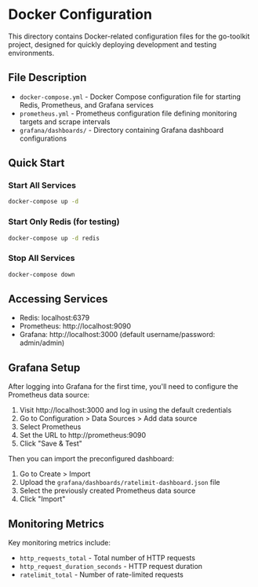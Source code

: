 # Docker Configuration

This directory contains Docker-related configuration files for the go-toolkit project, designed for quickly deploying development and testing environments.

## File Description

- `docker-compose.yml` - Docker Compose configuration file for starting Redis, Prometheus, and Grafana services
- `prometheus.yml` - Prometheus configuration file defining monitoring targets and scrape intervals
- `grafana/dashboards/` - Directory containing Grafana dashboard configurations

## Quick Start

### Start All Services

```bash
docker-compose up -d
```

### Start Only Redis (for testing)

```bash
docker-compose up -d redis
```

### Stop All Services

```bash
docker-compose down
```

## Accessing Services

- Redis: localhost:6379
- Prometheus: http://localhost:9090
- Grafana: http://localhost:3000 (default username/password: admin/admin)

## Grafana Setup

After logging into Grafana for the first time, you'll need to configure the Prometheus data source:

1. Visit http://localhost:3000 and log in using the default credentials
2. Go to Configuration > Data Sources > Add data source
3. Select Prometheus
4. Set the URL to http://prometheus:9090
5. Click "Save & Test"

Then you can import the preconfigured dashboard:

1. Go to Create > Import
2. Upload the `grafana/dashboards/ratelimit-dashboard.json` file
3. Select the previously created Prometheus data source
4. Click "Import"

## Monitoring Metrics

Key monitoring metrics include:

- `http_requests_total` - Total number of HTTP requests
- `http_request_duration_seconds` - HTTP request duration
- `ratelimit_total` - Number of rate-limited requests